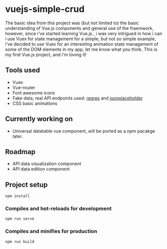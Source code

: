 # vuejs-simple-crud
The basic idea from this project was (but not limited to) the basic understanding of Vue.js components and general use of the fraemwork, however, since i've started learning Vue.js , i was very intrigued in how i can i use Vuex for state management for a simple, but not so simple example, i've decided to use Vuex for an interesting animation state management of some of the DOM elements in my app, let me know what you think. This is my first Vue.js project, and i'm loving it! 
## Tools used
* Vuex
* Vue-router
* Font awesome icons
* Fake data, real API endpoints used: [reqres](https://reqres.in/)  and [jsonplaceholder](https://jsonplaceholder.typicode.com/)
* CSS basic animations
## Currently working on
* Universal datatable vue component, will be ported as a npm pacakge later.
## Roadmap
* API data visualization component
* API data edition component
## Project setup
```
npm install
```
### Compiles and hot-reloads for development
```
npm run serve
```
### Compiles and minifies for production
```
npm run build
```


